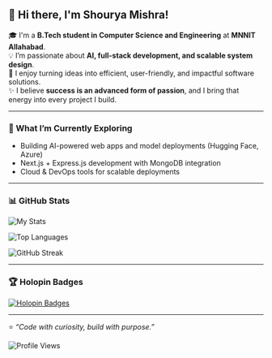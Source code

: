 ## 👋 Hi there, I'm Shourya Mishra!

🎓 I'm a **B.Tech student in Computer Science and Engineering** at **MNNIT Allahabad**.  
💡 I’m passionate about **AI, full-stack development, and scalable system design**.  
🚀 I enjoy turning ideas into efficient, user-friendly, and impactful software solutions.  
✨ I believe **success is an advanced form of passion**, and I bring that energy into every project I build.

---

### 🧠 What I’m Currently Exploring
- Building AI-powered web apps and model deployments (Hugging Face, Azure)
- Next.js + Express.js development with MongoDB integration
- Cloud & DevOps tools for scalable deployments

---

### 📊 GitHub Stats 

![My Stats](https://github-readme-stats.vercel.app/api?username=ShouryaMishra2006&show_icons=true&theme=radical&count_private=true&include_all_commits=true)

![Top Languages](https://github-readme-stats.vercel.app/api/top-langs/?username=ShouryaMishra2006&layout=compact&theme=radical)

<!-- Optional: Streak Stats -->
![GitHub Streak](https://github-readme-streak-stats.herokuapp.com/?user=ShouryaMishra2006&theme=radical)

---

### 🏆 Holopin Badges
[![Holopin Badges](https://holopin.me/ShouryaMishra2006)](https://holopin.io/@ShouryaMishra2006)

---

⭐ *“Code with curiosity, build with purpose.”*

![Profile Views](https://komarev.com/ghpvc/?username=ShouryaMishra2006&color=blue)
